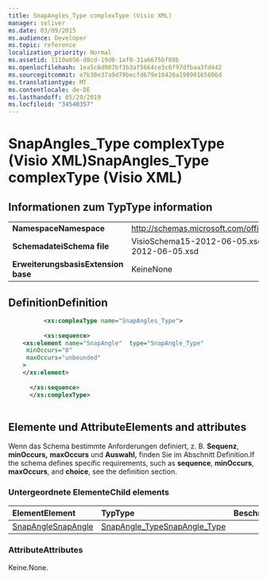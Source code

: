 ```yaml
---
title: SnapAngles_Type complexType (Visio XML)
manager: soliver
ms.date: 03/09/2015
ms.audience: Developer
ms.topic: reference
localization_priority: Normal
ms.assetid: 1110a656-d8cd-19d0-1af0-31a6675bf89b
ms.openlocfilehash: 1ea5c6d907bf3b3af5664ce3c6f97dfbaa3fd442
ms.sourcegitcommit: e7b38e37a9d79becfd679e10420a19890165606d
ms.translationtype: MT
ms.contentlocale: de-DE
ms.lasthandoff: 05/29/2019
ms.locfileid: "34540357"
---
```

# <a name="snapangles_type-complextype-visio-xml"></a><span data-ttu-id="bfe74-102">SnapAngles_Type complexType (Visio XML)</span><span class="sxs-lookup"><span data-stu-id="bfe74-102">SnapAngles_Type complexType (Visio XML)</span></span>

## <a name="type-information"></a><span data-ttu-id="bfe74-103">Informationen zum Typ</span><span class="sxs-lookup"><span data-stu-id="bfe74-103">Type information</span></span>

|||
|:-----|:-----|
|<span data-ttu-id="bfe74-104">**Namespace**</span><span class="sxs-lookup"><span data-stu-id="bfe74-104">**Namespace**</span></span> <br/> |http://schemas.microsoft.com/office/visio/2011/1/core  <br/> |
|<span data-ttu-id="bfe74-105">**Schemadatei**</span><span class="sxs-lookup"><span data-stu-id="bfe74-105">**Schema file**</span></span> <br/> |<span data-ttu-id="bfe74-106">VisioSchema15-2012-06-05.xsd</span><span class="sxs-lookup"><span data-stu-id="bfe74-106">VisioSchema15-2012-06-05.xsd</span></span>  <br/> |
|<span data-ttu-id="bfe74-107">**Erweiterungsbasis**</span><span class="sxs-lookup"><span data-stu-id="bfe74-107">**Extension base**</span></span> <br/> |<span data-ttu-id="bfe74-108">Keine</span><span class="sxs-lookup"><span data-stu-id="bfe74-108">None</span></span>  <br/> |
   
## <a name="definition"></a><span data-ttu-id="bfe74-109">Definition</span><span class="sxs-lookup"><span data-stu-id="bfe74-109">Definition</span></span>

```XML
          <xs:complexType name="SnapAngles_Type">
          
          <xs:sequence>
    <xs:element name="SnapAngle"  type="SnapAngle_Type"
     minOccurs="0"
     maxOccurs="unbounded"
    >
    </xs:element>
    
      </xs:sequence>
      </xs:complexType>
      
```

## <a name="elements-and-attributes"></a><span data-ttu-id="bfe74-110">Elemente und Attribute</span><span class="sxs-lookup"><span data-stu-id="bfe74-110">Elements and attributes</span></span>

<span data-ttu-id="bfe74-111">Wenn das Schema bestimmte Anforderungen definiert, z. B. **Sequenz**, **minOccurs,** **maxOccurs** und **Auswahl,** finden Sie im Abschnitt Definition.</span><span class="sxs-lookup"><span data-stu-id="bfe74-111">If the schema defines specific requirements, such as **sequence**, **minOccurs**, **maxOccurs**, and **choice**, see the definition section.</span></span> 
  
### <a name="child-elements"></a><span data-ttu-id="bfe74-112">Untergeordnete Elemente</span><span class="sxs-lookup"><span data-stu-id="bfe74-112">Child elements</span></span>

|<span data-ttu-id="bfe74-113">**Element**</span><span class="sxs-lookup"><span data-stu-id="bfe74-113">**Element**</span></span>|<span data-ttu-id="bfe74-114">**Typ**</span><span class="sxs-lookup"><span data-stu-id="bfe74-114">**Type**</span></span>|<span data-ttu-id="bfe74-115">**Beschreibung**</span><span class="sxs-lookup"><span data-stu-id="bfe74-115">**Description**</span></span>|
|:-----|:-----|:-----|
|[<span data-ttu-id="bfe74-116">SnapAngle</span><span class="sxs-lookup"><span data-stu-id="bfe74-116">SnapAngle</span></span>](snapangle-element-snapangles_type-complextypevisio-xml.md) <br/> |[<span data-ttu-id="bfe74-117">SnapAngle_Type</span><span class="sxs-lookup"><span data-stu-id="bfe74-117">SnapAngle_Type</span></span>](snapangle_type-complextypevisio-xml.md) <br/> ||
   
### <a name="attributes"></a><span data-ttu-id="bfe74-118">Attribute</span><span class="sxs-lookup"><span data-stu-id="bfe74-118">Attributes</span></span>

<span data-ttu-id="bfe74-119">Keine.</span><span class="sxs-lookup"><span data-stu-id="bfe74-119">None.</span></span>
  

